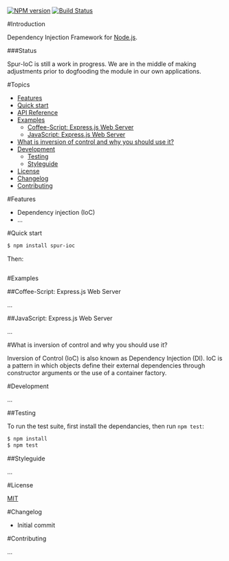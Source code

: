 [![NPM version](https://badge.fury.io/js/spur-ioc.png)](http://badge.fury.io/js/spur-ioc)
[![Build Status](https://travis-ci.org/SpurFramework/spur-ioc.png?branch=master)](https://travis-ci.org/SpurFramework/spur-ioc)

#Introduction

Dependency Injection Framework for [Node.js](http://nodejs.org/).

###Status

Spur-IoC is still a work in progress. We are in the middle of making adjustments prior to dogfooding the module in our own applications.

#Topics

- [Features](#features)
- [Quick start](#quick-start)
- [API Reference](API.md)
- [Examples](#examples)
    - [Coffee-Script: Express.js Web Server](#coffee-script-expressjs-web-server)
    - [JavaScript: Express.js Web Server](#javascript-expressjs-web-server)
- [What is inversion of control and why you should use it?](#what-is-inversion-of-control-and-why-you-should-use-it)
- [Development](#development)
    - [Testing](#testing)
    - [Styleguide](#styleguide)
- [License](#license)
- [Changelog](#changelog)
- [Contributing](#contributing)

#Features

  * Dependency injection (IoC)
  * ...


#Quick start

```bash
$ npm install spur-ioc
```

Then:

```javascript

```

#Examples

##Coffee-Script: Express.js Web Server

...

##JavaScript: Express.js Web Server

...

#What is inversion of control and why you should use it?

Inversion of Control (IoC) is also known as Dependency Injection (DI). IoC is a pattern in which objects define their external dependencies through constructor arguments or the use of a container factory.





#Development

...

##Testing

To run the test suite, first install the dependancies, then run `npm test`:

```bash
$ npm install
$ npm test
```

##Styleguide

...

#License

[MIT](LICENSE)

#Changelog

  * Initial commit

#Contributing

...
